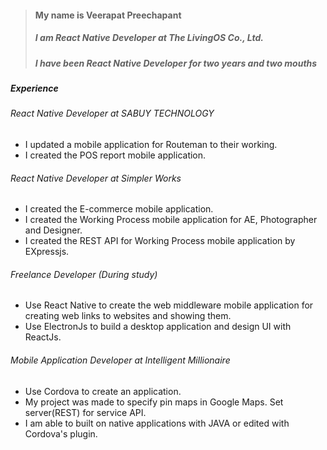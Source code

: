 

> #### My name is Veerapat Preechapant
> ##### I am React Native Developer at The LivingOS Co., Ltd.
> ##### I have been React Native Developer for two years and two mouths

##### **Experience**

###### React Native Developer at SABUY TECHNOLOGY

* I updated a mobile application for Routeman to their working.
* I created the POS report mobile application.

###### React Native Developer at Simpler Works

* I created the E-commerce mobile application.
* I created the Working Process mobile application for AE, Photographer and Designer.
* I created the REST API for Working Process mobile application by EXpressjs.

###### Freelance Developer (During study)

* Use React Native to create the web middleware mobile application for creating   web links to websites and showing them.
* Use ElectronJs to build a desktop application and design UI with ReactJs.

###### Mobile Application Developer at Intelligent Millionaire

* Use Cordova to create an application.
* My project was made to specify pin maps in Google Maps. Set server(REST) for service API.
* I am able to built on native applications with JAVA or edited with
  Cordova's plugin.
